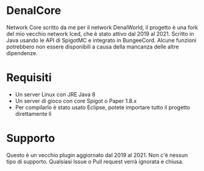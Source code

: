 # DenalCore
Network Core scritto da me per il network DenalWorld, il progetto è una fork del mio vecchio network Iced, che è stato attivo dal 2019 al 2021.
Scritto in Java usando le API di SpigotMC e integrato in BungeeCord. Alcune funzioni potrebbero non essere disponibili a causa della mancanza delle altre dipendenze.

# Requisiti
- Un server Linux con JRE Java 8
- Un server di gioco con core Spigot o Paper 1.8.x
- Per compilarlo è stato usato Eclipse, potete importare tutto il progetto direttamente lì

# Supporto
Questo è un vecchio plugin aggiornato dal 2019 al 2021. Non c'è nessun tipo di supporto. Qualsiasi Issue o Pull request verrà ignorata e chiusa.
